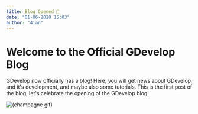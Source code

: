 ```yaml
---
title: Blog Opened 🎉
date: "01-06-2020 15:03"
author: "4ian"
---
```


# Welcome to the Official GDevelop Blog

GDevelop now officially has a blog! Here, you will get news about GDevelop and it's development, and maybe also some tutorials.
This is the first post of the blog, let's celebrate the opening of the GDevelop blog!  


![(champagne gif)](https://media.giphy.com/media/l0HlvGBz8LSYQlA5y/giphy.gif)
